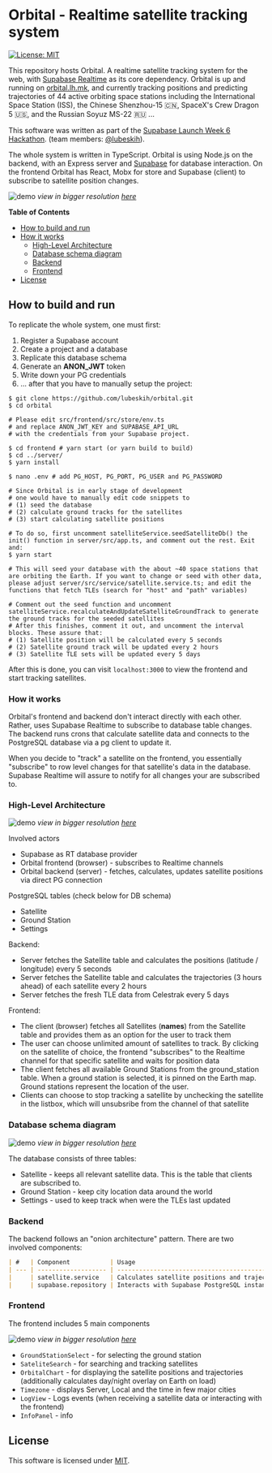 # Orbital - Realtime satellite tracking system

[![License: MIT](https://img.shields.io/badge/License-MIT-yellow.svg)](LICENSE.md)

This repository hosts Orbital. A realtime satellite tracking system for the web, with [Supabase Realtime](https://supabase.com/docs/guides/realtime) as its core dependency. Orbital is up and running on [orbital.lh.mk](https://orbital.lh.mk), and currently tracking positions and predicting trajectories of 44 active orbiting space stations including the International Space Station (ISS), the Chinese Shenzhou-15 🇨🇳, SpaceX's Crew Dragon 5 🇺🇸, and the Russian Soyuz MS-22 🇷🇺 ...

This software was written as part of the [Supabase Launch Week 6 Hackathon](https://supabase.com/blog/launch-week-6-hackathon). (team members: [@lubeskih](https://github.com/lubeskih)).

The whole system is written in TypeScript. Orbital is using Node.js on the backend, with an Express server and [Supabase](Supabase) for database interaction. On the frontend Orbital has React, Mobx for store and Supabase (client) to subscribe to satellite position changes.

![demo](assets/demo.gif)
_view in bigger resolution [here](https://github.com/lubeskih/orbital-sb/raw/master/assets/demo.gif)_

**Table of Contents**

- [How to build and run](#How-to-build-and-run)
- [How it works](#How-it-works)
  - [High-Level Architecture](#High-Level-Architecture)
  - [Database schema diagram](#Database-schema-diagram)
  - [Backend](#Backend)
  - [Frontend](#Frontend)
- [License](#License)

## How to build and run

To replicate the whole system, one must first:

1. Register a Supabase account
2. Create a project and a database
3. Replicate this database schema
4. Generate an **ANON_JWT** token
5. Write down your PG credentials
6. ... after that you have to manually setup the project:

```
$ git clone https://github.com/lubeskih/orbital.git
$ cd orbital

# Please edit src/frontend/src/store/env.ts
# and replace ANON_JWT_KEY and SUPABASE_API_URL
# with the credentials from your Supabase project.

$ cd frontend # yarn start (or yarn build to build)
$ cd ../server/
$ yarn install

$ nano .env # add PG_HOST, PG_PORT, PG_USER and PG_PASSWORD

# Since Orbital is in early stage of development
# one would have to manually edit code snippets to
# (1) seed the database
# (2) calculate ground tracks for the satellites
# (3) start calculating satellite positions

# To do so, first uncomment satelliteService.seedSatelliteDb() the init() function in server/src/app.ts, and comment out the rest. Exit and:
$ yarn start

# This will seed your database with the about ~40 space stations that are orbiting the Earth. If you want to change or seed with other data, please adjust server/src/service/satellite.service.ts; and edit the functions that fetch TLEs (search for "host" and "path" variables)

# Comment out the seed function and uncomment satelliteService.recalculateAndUpdateSatelliteGroundTrack to generate the ground tracks for the seeded satellites
# After this finishes, comment it out, and uncomment the interval blocks. These assure that:
# (1) Satellite position will be calculated every 5 seconds
# (2) Satellite ground track will be updated every 2 hours
# (3) Satellite TLE sets will be updated every 5 days
```

After this is done, you can visit `localhost:3000` to view the frontend and start tracking satellites.

### How it works

Orbital's frontend and backend don't interact directly with each other. Rather, uses Supabase Realtime to subscribe to database table changes. The backend runs crons that calculate satellite data and connects to the PostgreSQL database via a pg client to update it.

When you decide to "track" a satellite on the frontend, you essentially "subscribe" to row level changes for that satellite's data in the database. Supabase Realtime will assure to notify for all changes your are subscribed to.

### High-Level Architecture

![demo](assets/high-level-orbital.png)
_view in bigger resolution [here](https://github.com/lubeskih/orbital-sb/raw/master/assets/high-level-orbital.png)_

Involved actors

- Supabase as RT database provider
- Orbital frontend (browser) - subscribes to Realtime channels
- Orbital backend (server) - fetches, calculates, updates satellite positions via direct PG connection

PostgreSQL tables (check below for DB schema)

- Satellite
- Ground Station
- Settings

Backend:

- Server fetches the Satellite table and calculates the positions (latitude / longitude) every 5 seconds
- Server fetches the Satellite table and calculates the trajectories (3 hours ahead) of each satellite every 2 hours
- Server fetches the fresh TLE data from Celestrak every 5 days

Frontend:

- The client (browser) fetches all Satellites (**names**) from the Satellite table and provides them as an option for the user to track them
- The user can choose unlimited amount of satellites to track. By clicking on the satellite of choice, the frontend "subscribes" to the Realtime channel for that specific satellite and waits for position data
- The client fetches all available Ground Stations from the ground_station table. When a ground station is selected, it is pinned on the Earth map. Ground stations represent the location of the user.
- Clients can choose to stop tracking a satellite by unchecking the satellite in the listbox, which will unsubsribe from the channel of that satellite

### Database schema diagram

![demo](assets/database-diagram.png)
_view in bigger resolution [here](https://github.com/lubeskih/orbital-sb/raw/master/assets/database-diagram.png)_

The database consists of three tables:

- Satellite - keeps all relevant satellite data. This is the table that clients are subscribed to.
- Ground Station - keep city location data around the world
- Settings - used to keep track when were the TLEs last updated

### Backend

The backend follows an "onion architecture" pattern. There are two involved components:

```markdown
| #   | Component           | Usage                                           |
| --- | ------------------- | ----------------------------------------------- |
|     | satellite.service   | Calculates satellite positions and trajectories |
|     | supabase.repository | Interacts with Supabase PostgreSQL instance     |
```

### Frontend

The frontend includes 5 main components

![demo](assets/components.png)
_view in bigger resolution [here](https://github.com/lubeskih/orbital-sb/raw/master/assets/components.png)_

- `GroundStationSelect` - for selecting the ground station
- `SateliteSearch` - for searching and tracking satellites
- `OrbitalChart` - for displaying the satellite positions and trajectories (additionally calculates day/night overlay on Earth on load)
- `Timezone` - displays Server, Local and the time in few major cities
- `LogView` - Logs events (when receiving a satellite data or interacting with the frontend)
- `InfoPanel` - info

## License

This software is licensed under [MIT](LICENSE.md).

